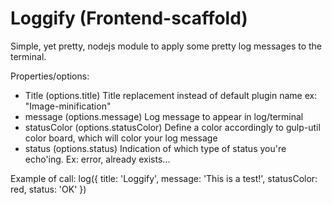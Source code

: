 # Loggify (Frontend-scaffold)
Simple, yet pretty, nodejs module to apply some pretty log messages to the terminal.

Properties/options:
- Title (options.title)
Title replacement instead of default plugin name
ex: "Image-minification"
- message (options.message) 
Log message to appear in log/terminal
- statusColor (options.statusColor)
Define a color accordingly to gulp-util color board, which will color your log message
- status (options.status)
Indication of which type of status you're echo'ing.
Ex: error, already exists...

Example of call: 
log({
  title: 'Loggify',
  message: 'This is a test!',
  statusColor: red,
  status: 'OK'
})


